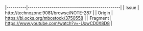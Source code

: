 |----------|-----------------------------------------------|
| Issue    | http://technozone:9081/browse/NOTE-287        |
| Origin   | https://bl.ocks.org/mbostock/3750558          |
| Fragment | <https://www.youtube.com/watch?v=-UxwCD0X8D8> |